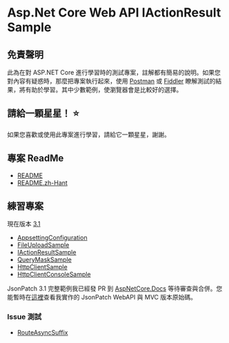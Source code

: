 ﻿# Asp.Net Core Web API IActionResult Sample

## 免責聲明

此為在對 ASP.NET Core 進行學習時的測試專案，註解都有簡易的說明。如果您對內容有疑惑時，那麼把專案執行起來，使用 <a href="https://www.postman.com" target="_blank">Postman</a> 或 <a href="https://www.telerik.com/fiddler" target="_blank">Fiddler</a> 瞭解測試的結果，將有助於學習。其中少數範例，使瀏覽器會是比較好的選擇。

## 請給一顆星星！ :star:

如果您喜歡或使用此專案進行學習，請給它一顆星星，謝謝。

## 專案 ReadMe

* [README](src/3.1/README.md)
* [README.zh-Hant](src/3.1/README.zh-Hant.md)

## 練習專案

現在版本 [3.1](src/3.1/)

* [AppsettingConfiguration](src/3.1/AppsettingConfiguration/)
* [FileUploadSample](src/3.1/FileUploadSample/)
* [IActionResultSample](src/3.1/IActionResultSample/)
* [QueryMaskSample](src/3.1/IHttpClientFactory/QueryMaskSample/)
* [HttpClientSample](src/3.1/IHttpClientFactory/HttpClientSample/)
* [HttpClientConsoleSample](src/3.1/IHttpClientFactory/HttpClientConsoleSample/)

JsonPatch 3.1 完整範例我已經發 PR 到 <a href="https://github.com/dotnet/AspNetCore.Docs/pull/16824" target="_blank">AspNetCore.Docs</a>  等待審查與合併。您能暫時在<a href="https://github.com/kkbruce/AspNetCore.Docs/tree/master/aspnetcore/web-api/jsonpatch/samples/3.1" target="_blank">這裡</a>查看我實作的 JsonPatch WebAPI 與 MVC 版本原始碼。

### Issue 測試

* [RouteAsyncSuffix](src/3.1/Issue/RouteAsyncSuffix/)